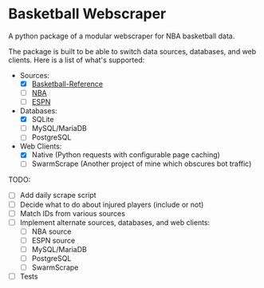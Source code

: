 # Basketball Webscraper

A python package of a modular webscraper for NBA basketball data.

The package is built to be able to switch data sources, databases, and web clients.
Here is a list of what's supported:
- Sources:
	- [X] [Basketball-Reference](https://www.basketball-reference.com)
	- [ ] [NBA](https://www.nba.com)
	- [ ] [ESPN](https://www.espn.com)
- Databases:
	- [X] SQLite
	- [ ] MySQL/MariaDB
	- [ ] PostgreSQL
- Web Clients:
	- [X] Native (Python requests with configurable page caching)
	- [ ] SwarmScrape (Another project of mine which obscures bot traffic)

TODO:
- [ ] Add daily scrape script
- [ ] Decide what to do about injured players (include or not)
- [ ] Match IDs from various sources
- [ ] Implement alternate sources, databases, and web clients:
	- [ ] NBA source
	- [ ] ESPN source
	- [ ] MySQL/MariaDB
	- [ ] PostgreSQL
	- [ ] SwarmScrape
- [ ] Tests
